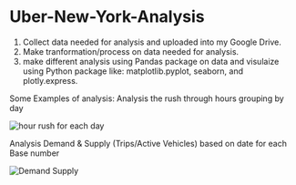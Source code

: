 # Uber-New-York-Analysis
1. Collect data needed for analysis and uploaded into my Google Drive.
2. Make tranformation/process on data needed for analysis.
3. make different analysis using Pandas package on data and visulaize using Python package like: matplotlib.pyplot, seaborn, and plotly.express.

Some Examples of analysis:
Analysis the rush through hours grouping by day

![hour rush for each day](https://user-images.githubusercontent.com/49993791/144323939-423c8a19-7eb0-41f8-81fe-f0733029dcaa.png)


Analysis Demand & Supply (Trips/Active Vehicles) based on date for each Base number

![Demand   Supply](https://user-images.githubusercontent.com/49993791/144323993-38100030-45cd-450f-835b-91479d6af5b8.png)
